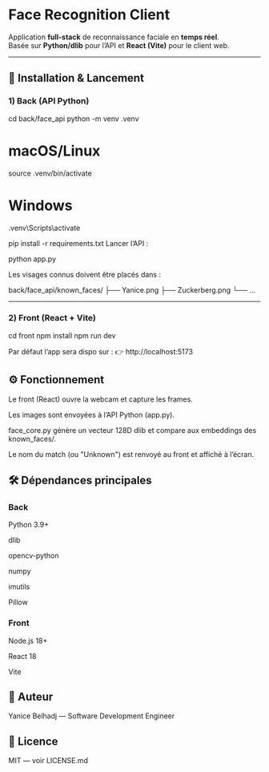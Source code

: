 # Face Recognition Client

Application **full-stack** de reconnaissance faciale en **temps réel**.  
Basée sur **Python/dlib** pour l’API et **React (Vite)** pour le client web.

---

## 🚀 Installation & Lancement

### 1) Back (API Python)

cd back/face_api
python -m venv .venv

# macOS/Linux
source .venv/bin/activate

# Windows
.venv\Scripts\activate

pip install -r requirements.txt
Lancer l’API :

python app.py


Les visages connus doivent être placés dans :

back/face_api/known_faces/
├── Yanice.png
├── Zuckerberg.png
└── ...

---

### 2) Front (React + Vite)
cd front
npm install
npm run dev


Par défaut l’app sera dispo sur :
👉 http://localhost:5173

## ⚙️ Fonctionnement

Le front (React) ouvre la webcam et capture les frames.

Les images sont envoyées à l’API Python (app.py).

face_core.py génère un vecteur 128D dlib et compare aux embeddings des known_faces/.

Le nom du match (ou "Unknown") est renvoyé au front et affiché à l’écran.

## 🛠️ Dépendances principales
### Back

Python 3.9+

dlib

opencv-python

numpy

imutils

Pillow

### Front

Node.js 18+

React 18

Vite

## 👤 Auteur

Yanice Belhadj — Software Development Engineer

## 📝 Licence

MIT — voir LICENSE.md
```bash
